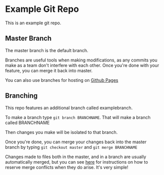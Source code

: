# Example Git Repo

This is an example git repo. 

## Master Branch

The master branch is the default branch.

Branches are useful tools when making modifications, as any commits you make
as a team don't interfere with each other. Once you're done with your feature,
you can merge it back into master.

You can also use branches for hosting on [Github Pages](https://pages.github.com/) 

## Branching
This repo features an additional branch called examplebranch.

To make a branch type `git branch BRANCHNAME`.
That will make a branch called BRANCHNAME

Then changes you make will be isolated to that branch.

Once you're done, you can merge your changes back into the master branch by
typing `git checkout master` and `git merge BRANCHNAME`

Changes made to files both in the master, and in a branch are usually automatically merged,
but you can see [here](https://help.github.com/articles/resolving-a-merge-conflict-from-the-command-line/) for instructions on how to reserve merge conflicts when they do arise. It's very simple!
